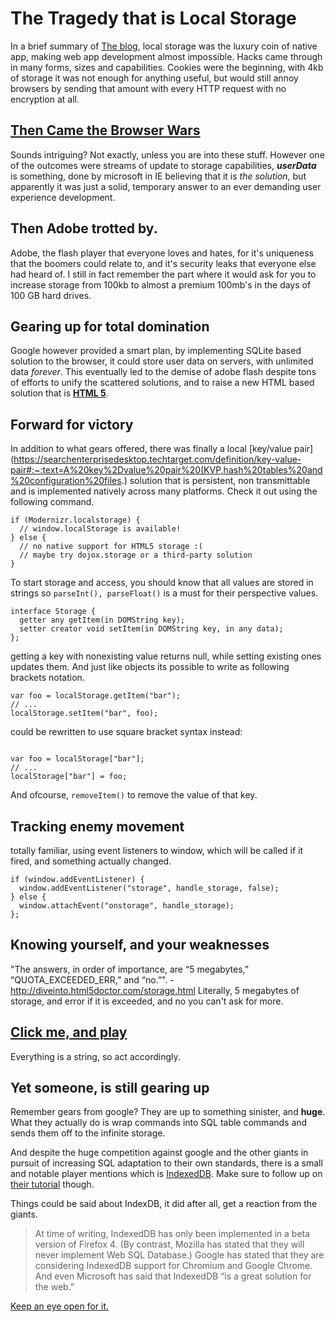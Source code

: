 # The Tragedy that is Local Storage

In a brief summary of [The blog](http://diveinto.html5doctor.com/storage.html), local storage was the luxury coin of native app, making web app development almost impossible. Hacks came through in many forms, sizes and capabilities. Cookies were the beginning, with 4kb of storage it was not enough for anything useful, but would still annoy browsers by sending that amount with every HTTP request with no encryption at all.

## [Then Came the Browser Wars](http://en.wikipedia.org/wiki/Browser_wars#The_first_browser_war)

Sounds intriguing? Not exactly, unless you are into these stuff. However one of the outcomes were streams of update to storage capabilities, ***userData*** is something, done by microsoft in IE believing that it is *the solution*, but apparently it was just a solid, temporary answer to an ever demanding user experience development.

## Then Adobe trotted by.

Adobe, the flash player that everyone loves and hates, for it's uniqueness that the boomers could relate to, and it's security leaks that everyone else had heard of. I still in fact remember the part where it would ask for you to increase storage from 100kb to almost a premium 100mb's in the days of 100 GB hard drives.

## Gearing up for total domination

Google however provided a smart plan, by implementing SQLite based solution to the browser, it could store user data on servers, with unlimited data *forever*. This eventually led to the demise of adobe flash despite tons of efforts to unify the scattered solutions, and to raise a new HTML based solution that is [**HTML 5**](https://html.spec.whatwg.org/multipage/webstorage.html).

## Forward for victory

In addition to what gears offered, there was finally a local [key/value pair](https://searchenterprisedesktop.techtarget.com/definition/key-value-pair#:~:text=A%20key%2Dvalue%20pair%20(KVP,hash%20tables%20and%20configuration%20files.) solution that is persistent, non transmittable and is implemented natively across many platforms. Check it out using the following command.
```
if (Modernizr.localstorage) {
  // window.localStorage is available!
} else {
  // no native support for HTML5 storage :(
  // maybe try dojox.storage or a third-party solution
}
```

To start storage and access, you should know that all values are stored in strings so `parseInt(), parseFloat()` is a must for their perspective values. 
```
interface Storage {
  getter any getItem(in DOMString key);
  setter creator void setItem(in DOMString key, in any data);
};
``` 
getting a key with nonexisting value returns null, while setting existing ones updates them. And just like objects its possible to write as following brackets notation.
```
var foo = localStorage.getItem("bar");
// ...
localStorage.setItem("bar", foo);
```
could be rewritten to use square bracket syntax instead:
```

var foo = localStorage["bar"];
// ...
localStorage["bar"] = foo;
```
And ofcourse, `removeItem()` to remove the value of that key.

## Tracking enemy movement

totally familiar, using event listeners to window, which will be called if it fired, and something actually changed.
```
if (window.addEventListener) {
  window.addEventListener("storage", handle_storage, false);
} else {
  window.attachEvent("onstorage", handle_storage);
};
```

## Knowing yourself, and your weaknesses

"The answers, in order of importance, are “5 megabytes,” “QUOTA_EXCEEDED_ERR,” and “no.”". -http://diveinto.html5doctor.com/storage.html
Literally, 5 megabytes of storage, and error if it is exceeded, and no you can't ask for more.

## [Click me, and play](http://diveinto.html5doctor.com/examples/localstorage-halma.html)

Everything is a string, so act accordingly.

## Yet someone, is still gearing up

Remember gears from google? They are up to something sinister, and **huge**. What they actually do is wrap commands into SQL table commands and sends them off to the infinite storage.

And despite the huge competition against google and the other giants in pursuit of increasing SQL adaptation to their own standards, there is a small and notable player mentions which is [IndexedDB](http://dev.w3.org/2006/webapi/IndexedDB/). Make sure to follow up on [their tutorial](http://hacks.mozilla.org/2010/06/comparing-indexeddb-and-webdatabase/) though.

Things could be said about IndexDB, it did after all, get a reaction from the giants.

>At time of writing, IndexedDB has only been implemented in a beta version of Firefox 4. (By contrast, Mozilla has stated that they will never implement Web SQL Database.) Google has stated that they are considering IndexedDB support for Chromium and Google Chrome. And even Microsoft has said that IndexedDB “is a great solution for the web.”

[Keep an eye open for it.](http://diveinto.html5doctor.com/storage.html#further-reading)



